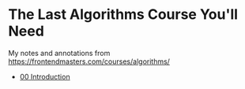 # The Last Algorithms Course You'll Need

My notes and annotations from https://frontendmasters.com/courses/algorithms/

- [00 Introduction](./00-introduction)
